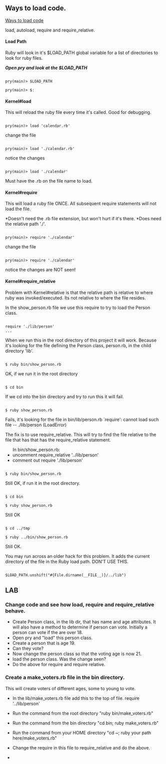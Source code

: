 ## Ways to load code.
[Ways to load code](https://practicingruby.com/articles/ways-to-load-code?u=dc2ab0f9bb)

load, autoload, require and require_relative.

#### Load Path
Ruby will look in it's $LOAD_PATH global variable for a list of 
directories to look for ruby files.

***Open pry and look at the $LOAD_PATH***

<code>
pry(main)> $LOAD_PATH
</code>

<code>
pry(main)> $:
</code>

#### Kernel#load
This will reload the ruby file every time it's called. Good for debugging.

<code>
pry(main)> load 'calendar.rb'
</code>

change the file 

<code>
pry(main)> load './calendar.rb'
</code>

notice the changes

<code>
pry(main)> load './calendar'
</code>

Must have the .rb on the file name to load.

#### Kernel#require
This will load a ruby file ONCE. All subsequent require statements will not
load the file.

*Doesn't need the .rb file extension, but won't hurt if it's there.
*Does need the relative path './'.

<code>
pry(main)> require './calendar'
</code>

change the file 

<code>
pry(main)> require './calendar'
</code>

notice the changes are NOT seen!

#### Kernel#require_relative
Problem with Kernel#relative is that the relative path is relative to where ruby was invoked/executed. Its not relative to where the file resides.

In the show_person.rb file we use this require to try to load the Person class.

<code>
require './lib/person'
...
</code>

When we run this in the root directory of this project it will work. Because it's looking for the file defining the Person class, person.rb, in the child directory 'lib'.

<code>
$ ruby bin/show_person.rb
</code>

OK, if we run it in the root directory

<code>
$ cd bin
</code>

If we cd into the bin directory and try to run this it will fail.

<code>
$ ruby show_person.rb
</code>

Fails, it's looking for the file in bin/lib/person.rb
    `require': cannot load such file -- ./lib/person (LoadError)

The fix is to use require_relative. This will try to find the file relative to the file that has that has the require_relative statement.

<ul>In bin/show_person.rb:
<li>uncomment require_relative '../lib/person'</li>
<li>comment out require './lib/person'</li>
</ul>

<code>
$ ruby bin/show_person.rb
</code>

Still OK, if run it in the root directory.

<code>
$ cd bin
</code>

<code>
$ ruby show_person.rb  
</code>

Still OK

<code>
$ cd ../tmp
</code>

<code>
$ ruby ../bin/show_person.rb
</code>

Still OK.

You may run across an older hack for this problem. It adds the current directory of the file in the Ruby load path. DON'T USE THIS.

<code>
$LOAD_PATH.unshift("#{File.dirname(__FILE__)}/../lib")
</code>

## LAB

### Change code and see how load, require and require_relative behave.
* Create Person class, in the lib dir, that has name and age attributes. It will also have a method to determine if person can vote. Initially a person can vote if the are over 18.
* Open pry and "load" this person class.
* Create a person that is age 19.
* Can they vote?
* Now change the person class so that the voting age is now 21.
* load the person class. Was the change seen?
* Do the above for require and require relative.

### Create a make_voters.rb file in the bin directory. 
This will create voters of different ages, some to young to vote.

* In the lib/make_voters.rb file add this to the top of file. require '../lib/person'
* Run the command from the root directory "ruby bin/make_voters.rb"  
* Run the command from the bin directory "cd bin; ruby make_voters.rb"
* Run the command from your HOME directory "cd ~; ruby your path here/make_voters.rb"
* Change the require in this file to require_relative and do the above.

* 
